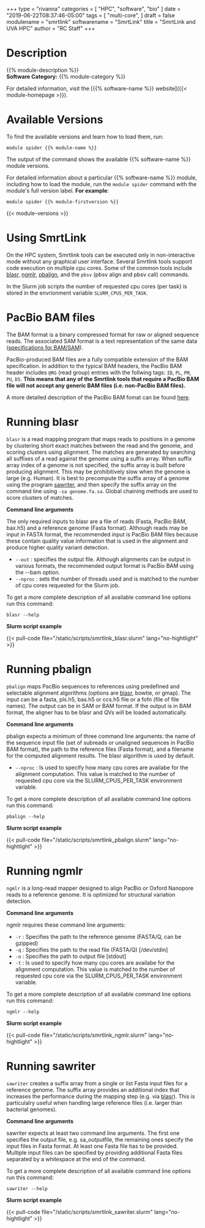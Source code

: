 +++
type = "rivanna"
categories = [
  "HPC",
  "software",
  "bio"
]
date = "2019-06-22T08:37:46-05:00"
tags = [
  "multi-core",
]
draft = false
modulename = "smrtlink"
softwarename = "SmrtLink"
title = "SmrtLink and UVA HPC"
author = "RC Staff"
+++

# Description
{{% module-description %}}
<br>
**Software Category:** {{% module-category %}}

For detailed information, visit the [{{% software-name %}} website]({{< module-homepage >}}).

# Available Versions
To find the available versions and learn how to load them, run:
```
module spider {{% module-name %}}
```

The output of the command shows the available {{% software-name %}} module versions.

For detailed information about a particular {{% software-name %}} module, including how to load the module, run the `module spider` command with the module's full version label. __For example__:
```
module spider {{% module-firstversion %}}
```

{{< module-versions >}}

# Using SmrtLink
On the HPC system, Smrtlink tools can be executed only in non-interactive mode without any graphical user interface.  Several Smrtlink tools support code execution on multiple cpu cores. Some of the common tools include [blasr](#running-blasr), [ngmlr](#running-ngmlr), [pbalign](#running-pbalign), and the `pbsv` (pbsv align and pbsv call) commands.

In the Slurm job scripts the number of requested cpu cores (per task) is stored in the envrionment variable `SLURM_CPUS_PER_TASK`.

# PacBio BAM files
The BAM format is a binary compressed format for raw or aligned sequence reads. The associated SAM format is a text representation of the same data ([specifications for BAM/SAM](http://samtools.github.io/hts-specs/SAMv1.pdf)).

PacBio-produced BAM files are a fully compatible extension of the BAM specification. In addition to the typical BAM headers, the PacBio BAM header includes `@RG` (read group) entries with the follwing tags: `ID`, `PL`, `PM`, `PU`, `DS`.  **This means that any of the Smrtlink tools that require a PacBio BAM file will not accept any generic BAM files (i.e. non-PacBio BAM files).**

A more detailed description of the PacBio BAM fomat can be found [here](https://pacbiofileformats.readthedocs.io/en/13.0/BAM.html).

# Running blasr
`blasr` is a read mapping program that maps reads to positions in a genome by clustering short exact matches between the read and the genome, and scoring clusters using alignment. The matches are generated by searching all suffixes of a read against the genome using a suffix array. When suffix array index of a genome is not specified, the suffix array is built before producing alignment. This may be prohibitively slow when the genome is large (e.g. Human). It is best to precompute the suffix array of a genome using the program [sawriter](#running-sawriter), and then specify the suffix array on the command line using `-sa genome.fa.sa`. Global chaining methods are used to score clusters of matches.

**Command line arguments**

The only required inputs to blasr are a file of reads (Fasta, PacBio BAM, bax.h5) and a reference genome (Fasta format). Although reads may be input in FASTA format, the recommended input is PacBio BAM files because these contain quality value information that is used in the alignment and produce higher quality variant detection.

* `--out` : specifies the output file. Although alignments can be output in various formats, the recommended output format is PacBio BAM using the --bam option.
* `--nproc`  : sets the number of threads used and is matched to the number of cpu cores requested for the Slurm job.

To get a more complete description of all available command line options run this command:
```
blasr --help
```

**Slurm script example**

{{< pull-code file="/static/scripts/smrtlink_blasr.slurm" lang="no-hightlight" >}}

# Running pbalign
`pbalign` maps PacBio sequences to references using predefined and selectable alignment algorithms (options are [blasr](#running-blasr), bowtie, or gmap).  The input can be a fasta, pls.h5, bas.h5 or ccs.h5 file or a fofn (file of file names).  The output can be in SAM or BAM format.  If the output is in BAM format, the aligner has to be blasr and QVs will be loaded automatically.

**Command line arguments**

pbalign expects a minimum of three command line arguments: the name of the sequence input file (set of subreads or unaligned sequences in PacBio BAM format), the path to the reference files (Fasta format), and a filename for the computed alignment results. The blasr algorithm is used by default.

+ `--nproc` : Is used to specify how many cpu cores are availabe for the alignment computation. This value is matched to the number of requested cpu core via the SLURM_CPUS_PER_TASK environment variable.

To get a more complete description of all available command line options run this command:
```
pbalign --help
```
**Slurm script example**

{{< pull-code file="/static/scripts/smrtlink_pbalign.slurm" lang="no-hightlight" >}}

# Running ngmlr
`ngmlr` is a long-read mapper designed to align PacBio or Oxford Nanopore reads to a reference genome. It is optimized for structural variation detection.

**Command line arguments**

ngmlr requires these command line arguments:

+ `-r` :  Specifies the path to the reference genome (FASTA/Q, can be gzipped)
+ `-q` :  Specifies the path to the read file (FASTA/Q) [/dev/stdin]
+ `-o` :  Specifies the path to output file [stdout]
+ `-t` :  Is used to specify how many cpu cores are availabe for the alignment computation. This value is matched to the number of requested cpu core via the SLURM_CPUS_PER_TASK environment variable.

To get a more complete description of all available command line options run this command:
```
ngmlr --help
```
**Slurm script example**

{{< pull-code file="/static/scripts/smrtlink_ngmlr.slurm" lang="no-hightlight" >}}

# Running sawriter
`sawriter` creates a suffix array from a single or list Fasta input files for a reference genome. The suffix array provides an additional index that increases the performance during the mapping step (e.g. via [blasr](#running-blasr)). This is particulalry useful when handling large reference files (i.e. larger than bacterial genomes).

**Command line arguments**

sawriter expects at least two command line arguments. The first one specifies the output file, e.g. sa_outputfile, the remaining ones specify the input files in Fasta format. At least one Fasta file has to be provided. Multiple input files can be specified by providing additional Fasta files separated by a whitespace at the end of the command.

To get a more complete description of all available command line options run this command:
```
sawriter --help
```
**Slurm script example**

{{< pull-code file="/static/scripts/smrtlink_sawriter.slurm" lang="no-hightlight" >}}
